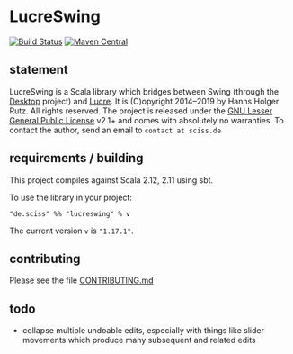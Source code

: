 # LucreSwing

[![Build Status](https://travis-ci.org/Sciss/LucreSwing.svg?branch=master)](https://travis-ci.org/Sciss/LucreSwing)
[![Maven Central](https://maven-badges.herokuapp.com/maven-central/de.sciss/lucreswing_2.12/badge.svg)](https://maven-badges.herokuapp.com/maven-central/de.sciss/lucreswing_2.12)

## statement

LucreSwing is a Scala library which bridges between Swing (through 
the [Desktop](https://git.iem.at/sciss/Desktop/) project) and [Lucre](https://git.iem.at/sciss/Lucre/).
It is (C)opyright 2014&ndash;2019 by Hanns Holger Rutz. All rights reserved. The project is released under
the [GNU Lesser General Public License](https://git.iem.at/sciss/LucreSwing/raw/master/LICENSE) v2.1+ and comes 
with absolutely no warranties. To contact the author, send an email to `contact at sciss.de`

## requirements / building

This project compiles against Scala 2.12, 2.11 using sbt.

To use the library in your project:

    "de.sciss" %% "lucreswing" % v

The current version `v` is `"1.17.1"`.

## contributing

Please see the file [CONTRIBUTING.md](CONTRIBUTING.md)

## todo

- collapse multiple undoable edits, especially with things like slider movements which produce many subsequent and related edits
